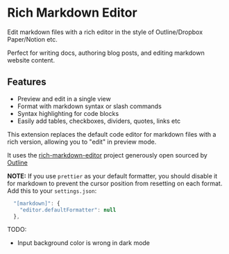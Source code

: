 # Rich Markdown Editor

Edit markdown files with a rich editor in the style of Outline/Dropbox Paper/Notion etc.

Perfect for writing docs, authoring blog posts, and editing markdown website content.

## Features

- Preview and edit in a single view
- Format with markdown syntax or slash commands
- Syntax highlighting for code blocks
- Easily add tables, checkboxes, dividers, quotes, links etc

This extension replaces the default code editor for markdown files with a rich version, allowing you to "edit" in preview mode.

It uses the [rich-markdown-editor](https://github.com/outline/rich-markdown-editor) project generously open sourced by [Outline](https://www.getoutline.com/)

**NOTE:** If you use `prettier` as your default formatter, you should disable it for markdown to prevent the cursor position from resetting on each format. Add this to your `settings.json`:

```javascript
  "[markdown]": {
    "editor.defaultFormatter": null
  },
```

TODO:

- Input background color is wrong in dark mode
